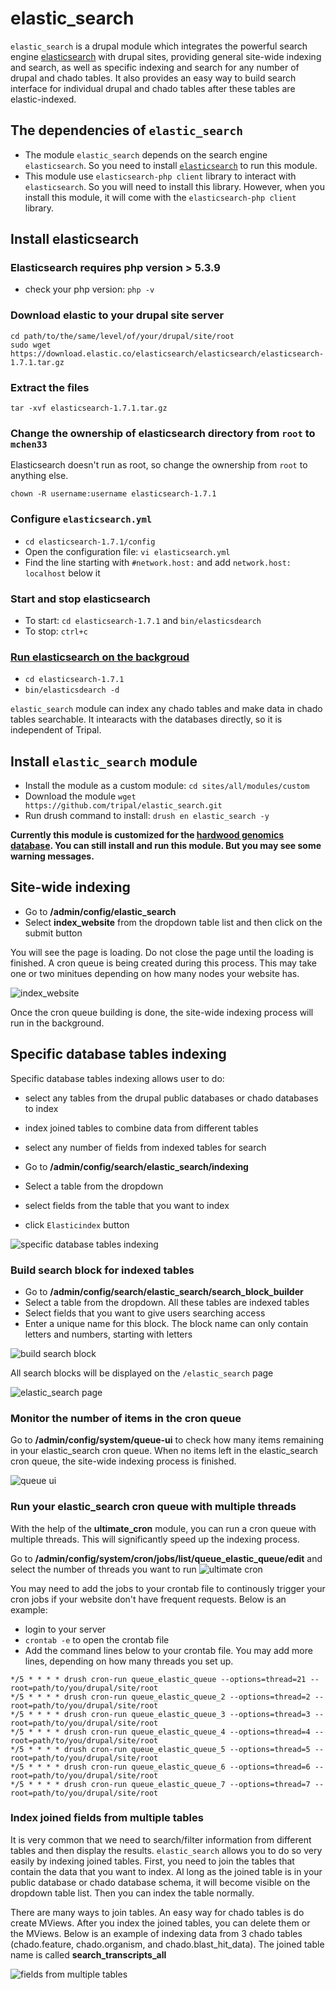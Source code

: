 # elastic_search

`elastic_search` is a drupal module which integrates the powerful search engine [elasticsearch](https://www.elastic.co/) with drupal sites, providing general site-wide indexing and search, as well as specific indexing and search for any number of drupal and chado tables. It also provides an easy way to build search interface for individual drupal and chado tables after these tables are elastic-indexed. 

## The dependencies of `elastic_search`
* The module `elastic_search` depends on the search engine `elasticsearch`. So you need to install [`elasticsearch`](https://www.elastic.co/downloads/elasticsearch) to run this module. 
* This module use `elasticsearch-php client` library to interact with `elasticsearch`. So you will need to install this library. However, when you install this module, it will come with the `elasticsearch-php client` library.

## Install elasticsearch
### Elasticsearch requires php version > 5.3.9

* check your php version: `php -v`

### Download elastic to your drupal site server
```
cd path/to/the/same/level/of/your/drupal/site/root
sudo wget https://download.elastic.co/elasticsearch/elasticsearch/elasticsearch-1.7.1.tar.gz
```

### Extract the files
```
tar -xvf elasticsearch-1.7.1.tar.gz
```

### Change the ownership of elasticsearch directory from `root` to `mchen33`
Elasticsearch doesn't run as root, so change the ownership from `root` to anything else.
```
chown -R username:username elasticsearch-1.7.1
```

### Configure `elasticsearch.yml`

* `cd elasticsearch-1.7.1/config`
* Open the configuration file: `vi elasticsearch.yml`
* Find the line starting with `#network.host:` and add `network.host: localhost` below it

### Start and stop elasticsearch
* To start: `cd elasticsearch-1.7.1` and `bin/elasticsdearch`
* To stop: `ctrl+c`

### [Run elasticsearch on the backgroud](https://www.elastic.co/guide/en/elasticsearch/reference/current/setup.html)
* `cd elasticsearch-1.7.1`
* `bin/elasticsdearch -d`


`elastic_search` module can index any chado tables and make data in chado tables searchable. It intearacts with the databases directly, so it is independent of Tripal. 


## Install `elastic_search` module
* Install the module as a custom module: `cd sites/all/modules/custom`
* Download the module `wget https://github.com/tripal/elastic_search.git`
* Run drush command to install: `drush en elastic_search -y`

__Currently this module is customized for the [hardwood genomics database](hardwoodgenomics.org). You can still install and run this module. But you may see some warning messages.__

## Site-wide indexing
* Go to __/admin/config/elastic\_search__
* Select __index_website__ from the dropdown table list and then click on the submit button

You will see the page is loading. Do not close the page until the loading is finished. A cron queue is being created during this process. This may take one or two minitues depending on how many nodes your website has.

![index_website](https://github.com/MingChen0919/elastic_search_documentation/blob/elastic_search-to-github/images/index_website_not_exist.png)

Once the cron queue building is done, the site-wide indexing process will run in the background.

## Specific database tables indexing
Specific database tables indexing allows user to do:
* select any tables from the drupal public databases or chado databases to index
* index joined tables to combine data from different tables
* select any number of fields from indexed tables for search

* Go to __/admin/config/search/elastic_search/indexing__
* Select a table from the dropdown
* select fields from the table that you want to index
* click `Elasticindex` button

![specific database tables indexing](https://github.com/MingChen0919/elastic_search_documentation/blob/elastic_search-to-github/images/specific-database-table-index.png)

### Build search block for indexed tables
* Go to __/admin/config/search/elastic_search/search_block_builder__
* Select a table from the dropdown. All these tables are indexed tables
* Select fields that you want to give users searching access
* Enter a unique name for this block. The block name can only contain letters and numbers, starting with letters

![build search block](https://github.com/MingChen0919/elastic_search_documentation/blob/elastic_search-to-github/images/build-search-block.png)

All search blocks will be displayed on the `/elastic_search` page

![elastic_search page](https://github.com/MingChen0919/elastic_search_documentation/blob/elastic_search-to-github/images/elastic_search.png)


### Monitor the number of items in the cron queue

Go to __/admin/config/system/queue-ui__ to check how many items remaining in your elastic\_search cron queue. When no items left in the elastic\_search cron queue, the site-wide indexing process is finished.

![queue ui](https://github.com/MingChen0919/elastic_search_documentation/blob/elastic_search-to-github/images/queue_items-number.png)

### Run your elastic_search cron queue with multiple threads
With the help of the __ultimate_cron__ module, you can run a cron queue with multiple threads. This will significantly speed up the indexing process.

Go to __/admin/config/system/cron/jobs/list/queue_elastic_queue/edit__ and select the number of threads you want to run
![ultimate cron](https://github.com/MingChen0919/elastic_search_documentation/blob/elastic_search-to-github/images/cron.png)

You may need to add the jobs to your crontab file to continously trigger your cron jobs if your website don't have frequent requests. Below is an example:

* login to your server
* `crontab -e` to open the crontab file
* Add the command lines below to your crontab file. You may add more lines, depending on how many threads you set up.
```
*/5 * * * * drush cron-run queue_elastic_queue --options=thread=21 --root=path/to/you/drupal/site/root
*/5 * * * * drush cron-run queue_elastic_queue_2 --options=thread=2 --root=path/to/you/drupal/site/root
*/5 * * * * drush cron-run queue_elastic_queue_3 --options=thread=3 --root=path/to/you/drupal/site/root
*/5 * * * * drush cron-run queue_elastic_queue_4 --options=thread=4 --root=path/to/you/drupal/site/root
*/5 * * * * drush cron-run queue_elastic_queue_5 --options=thread=5 --root=path/to/you/drupal/site/root
*/5 * * * * drush cron-run queue_elastic_queue_6 --options=thread=6 --root=path/to/you/drupal/site/root
*/5 * * * * drush cron-run queue_elastic_queue_7 --options=thread=7 --root=path/to/you/drupal/site/root
```




### Index joined fields from multiple tables
It is very common that we need to search/filter information from different tables and then display the results. `elastic_search` allows you to do so very easily by indexing joined tables. First, you need to join the tables that contain the data that you want to index. Al long as the joined table is in your public database or chado database schema, it will become visible on the dropdown table list. Then you can index the table normally.

There are many ways to join tables. An easy way for chado tables is do create MViews. After you index the joined tables, you can delete them or the MViews. Below is an example of indexing data from 3 chado tables (chado.feature, chado.organism, and chado.blast\_hit\_data). The joined table name is called __search\_transcripts\_all__

![fields from multiple tables](https://github.com/MingChen0919/elastic_search_documentation/blob/elastic_search-to-github/images/fields-from-multiple-tables.png)

